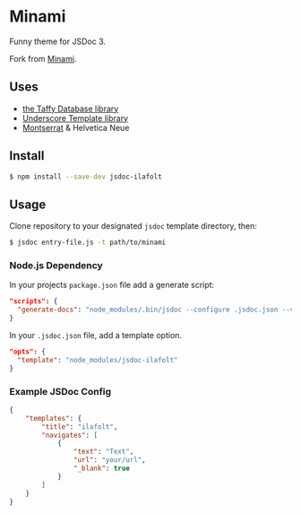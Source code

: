# Minami

Funny theme for JSDoc 3.

Fork from [Minami](https://github.com/nijikokun/minami).

<!-- ![Minami Screenshot](http://i.imgur.com/rPCIFqT.png) -->


## Uses

- [the Taffy Database library](http://taffydb.com/)
- [Underscore Template library](http://underscorejs.org/#template)
- [Montserrat](https://fonts.google.com/specimen/Montserrat) & Helvetica Neue


## Install

```bash
$ npm install --save-dev jsdoc-ilafolt
```


## Usage

Clone repository to your designated `jsdoc` template directory, then:

```bash
$ jsdoc entry-file.js -t path/to/minami
```


### Node.js Dependency

In your projects `package.json` file add a generate script:

```json
"scripts": {
  "generate-docs": "node_modules/.bin/jsdoc --configure .jsdoc.json --verbose"
}
```

In your `.jsdoc.json` file, add a template option.

```json
"opts": {
  "template": "node_modules/jsdoc-ilafolt"
}
```


### Example JSDoc Config

```json
{
    "templates": {
        "title": "ilafolt",
        "navigates": [
            {
                "text": "Text",
                "url": "your/url",
                "_blank": true
            }
        ]
    }
}
```


